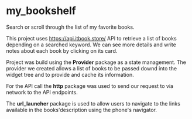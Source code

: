 # my_bookshelf
Search or scroll through the list of my favorite books. 


This project uses https://api.itbook.store/ API to retrieve a list of books depending on a searched keyword.
We can see more details and write notes about each book by clicking on its card.

Project was build using the **Provider** package as a state management. The provider we created allows a list of books to be passed downd into the widget tree and to provide and cache its information.

For the API call the **http** package was used to send our request to via network to the API endpoints.

The **url_launcher** package is used to allow users to navigate to the links available in the books'description using the phone's navigator.
